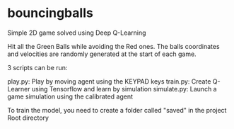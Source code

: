 # bouncingballs
Simple 2D game solved using Deep Q-Learning

Hit all the Green Balls while avoiding the Red ones. The balls coordinates and velocities are randomly generated at the start of each game.

3 scripts can be run:

play.py: Play by moving agent using the KEYPAD keys
train.py: Create Q-Learner using Tensorflow and learn by simulation
simulate.py: Launch a game simulation using the calibrated agent

To train the model, you need to create a folder called "saved" in the project Root directory
